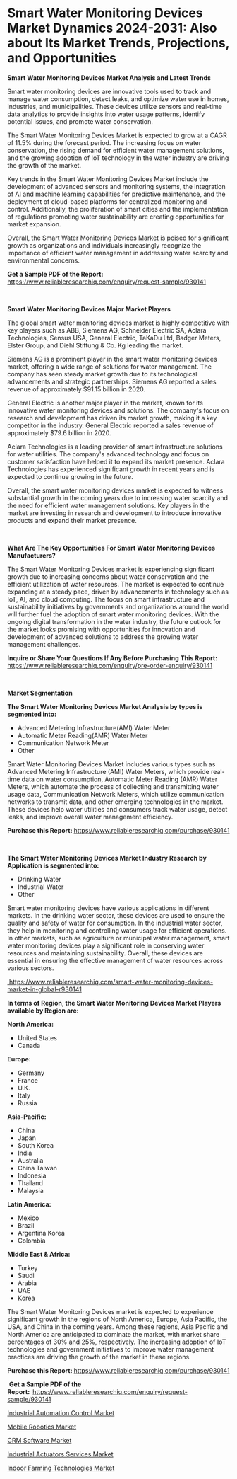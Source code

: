 <p><h1>Smart Water Monitoring Devices Market Dynamics 2024-2031: Also about Its Market Trends, Projections, and Opportunities</h1></p><p><strong>Smart Water Monitoring Devices Market Analysis and Latest Trends</strong></p>
<p><p>Smart water monitoring devices are innovative tools used to track and manage water consumption, detect leaks, and optimize water use in homes, industries, and municipalities. These devices utilize sensors and real-time data analytics to provide insights into water usage patterns, identify potential issues, and promote water conservation.</p><p>The Smart Water Monitoring Devices Market is expected to grow at a CAGR of 11.5% during the forecast period. The increasing focus on water conservation, the rising demand for efficient water management solutions, and the growing adoption of IoT technology in the water industry are driving the growth of the market.</p><p>Key trends in the Smart Water Monitoring Devices Market include the development of advanced sensors and monitoring systems, the integration of AI and machine learning capabilities for predictive maintenance, and the deployment of cloud-based platforms for centralized monitoring and control. Additionally, the proliferation of smart cities and the implementation of regulations promoting water sustainability are creating opportunities for market expansion.</p><p>Overall, the Smart Water Monitoring Devices Market is poised for significant growth as organizations and individuals increasingly recognize the importance of efficient water management in addressing water scarcity and environmental concerns.</p></p>
<p><strong>Get a Sample PDF of the Report:&nbsp;</strong> <a href="https://www.reliableresearchiq.com/enquiry/request-sample/930141">https://www.reliableresearchiq.com/enquiry/request-sample/930141</a></p>
<p>&nbsp;</p>
<p><strong>Smart Water Monitoring Devices Major Market Players</strong></p>
<p><p>The global smart water monitoring devices market is highly competitive with key players such as ABB, Siemens AG, Schneider Electric SA, Aclara Technologies, Sensus USA, General Electric, TaKaDu Ltd, Badger Meters, Elster Group, and Diehl Stiftung & Co. Kg leading the market.</p><p>Siemens AG is a prominent player in the smart water monitoring devices market, offering a wide range of solutions for water management. The company has seen steady market growth due to its technological advancements and strategic partnerships. Siemens AG reported a sales revenue of approximately $91.15 billion in 2020.</p><p>General Electric is another major player in the market, known for its innovative water monitoring devices and solutions. The company's focus on research and development has driven its market growth, making it a key competitor in the industry. General Electric reported a sales revenue of approximately $79.6 billion in 2020.</p><p>Aclara Technologies is a leading provider of smart infrastructure solutions for water utilities. The company's advanced technology and focus on customer satisfaction have helped it to expand its market presence. Aclara Technologies has experienced significant growth in recent years and is expected to continue growing in the future.</p><p>Overall, the smart water monitoring devices market is expected to witness substantial growth in the coming years due to increasing water scarcity and the need for efficient water management solutions. Key players in the market are investing in research and development to introduce innovative products and expand their market presence.</p></p>
<p>&nbsp;</p>
<p><strong>What Are The Key Opportunities For Smart Water Monitoring Devices Manufacturers?</strong></p>
<p><p>The Smart Water Monitoring Devices market is experiencing significant growth due to increasing concerns about water conservation and the efficient utilization of water resources. The market is expected to continue expanding at a steady pace, driven by advancements in technology such as IoT, AI, and cloud computing. The focus on smart infrastructure and sustainability initiatives by governments and organizations around the world will further fuel the adoption of smart water monitoring devices. With the ongoing digital transformation in the water industry, the future outlook for the market looks promising with opportunities for innovation and development of advanced solutions to address the growing water management challenges.</p></p>
<p><strong>Inquire or Share Your Questions If Any Before Purchasing This Report:</strong> <a href="https://www.reliableresearchiq.com/enquiry/pre-order-enquiry/930141">https://www.reliableresearchiq.com/enquiry/pre-order-enquiry/930141</a></p>
<p>&nbsp;</p>
<p><strong>Market Segmentation</strong></p>
<p><strong>The Smart Water Monitoring Devices Market Analysis by types is segmented into:</strong></p>
<p><ul><li>Advanced Metering Infrastructure(AMI) Water Meter</li><li>Automatic Meter Reading(AMR) Water Meter</li><li>Communication Network Meter</li><li>Other</li></ul></p>
<p><p>Smart Water Monitoring Devices Market includes various types such as Advanced Metering Infrastructure (AMI) Water Meters, which provide real-time data on water consumption, Automatic Meter Reading (AMR) Water Meters, which automate the process of collecting and transmitting water usage data, Communication Network Meters, which utilize communication networks to transmit data, and other emerging technologies in the market. These devices help water utilities and consumers track water usage, detect leaks, and improve overall water management efficiency.</p></p>
<p><strong>Purchase this Report:&nbsp;</strong><a href="https://www.reliableresearchiq.com/purchase/930141">https://www.reliableresearchiq.com/purchase/930141</a></p>
<p>&nbsp;</p>
<p><strong>The Smart Water Monitoring Devices Market Industry Research by Application is segmented into:</strong></p>
<p><ul><li>Drinking Water</li><li>Industrial Water</li><li>Other</li></ul></p>
<p><p>Smart water monitoring devices have various applications in different markets. In the drinking water sector, these devices are used to ensure the quality and safety of water for consumption. In the industrial water sector, they help in monitoring and controlling water usage for efficient operations. In other markets, such as agriculture or municipal water management, smart water monitoring devices play a significant role in conserving water resources and maintaining sustainability. Overall, these devices are essential in ensuring the effective management of water resources across various sectors.</p></p>
<p><a href="https://www.reliableresearchiq.com/smart-water-monitoring-devices-market-in-global-r930141">&nbsp;https://www.reliableresearchiq.com/smart-water-monitoring-devices-market-in-global-r930141</a></p>
<p><strong>In terms of Region, the Smart Water Monitoring Devices Market Players available by Region are:</strong></p>
<p>
    <p> <strong> North America: </strong>
        <ul>
            <li>United States</li>
            <li>Canada</li>
        </ul>
        </p> 
    <p> <strong> Europe: </strong>
        <ul>
            <li>Germany</li>
            <li>France</li>
            <li>U.K.</li>
            <li>Italy</li>
            <li>Russia</li>
        </ul>
        </p> 
    <p> <strong> Asia-Pacific: </strong>
        <ul>
            <li>China</li>
            <li>Japan</li>
            <li>South Korea</li>
            <li>India</li>
            <li>Australia</li>
            <li>China Taiwan</li>
            <li>Indonesia</li>
            <li>Thailand</li>
            <li>Malaysia</li>
        </ul>
        </p> 
    <p> <strong> Latin America: </strong>
        <ul>
            <li>Mexico</li>
            <li>Brazil</li>
            <li>Argentina Korea</li>
            <li>Colombia</li>
        </ul>
        </p> 
    <p> <strong> Middle East & Africa: </strong>
        <ul>
            <li>Turkey</li>
            <li>Saudi</li>
            <li>Arabia</li>
            <li>UAE</li>
            <li>Korea</li>
        </ul>
    </p>
    </p>
<p><p>The Smart Water Monitoring Devices market is expected to experience significant growth in the regions of North America, Europe, Asia Pacific, the USA, and China in the coming years. Among these regions, Asia Pacific and North America are anticipated to dominate the market, with market share percentages of 30% and 25%, respectively. The increasing adoption of IoT technologies and government initiatives to improve water management practices are driving the growth of the market in these regions.</p></p>
<p><strong>Purchase this Report: </strong><a href="https://www.reliableresearchiq.com/purchase/930141">https://www.reliableresearchiq.com/purchase/930141</a></p>
<p>&nbsp;<strong>Get a Sample PDF of the Report:&nbsp;&nbsp;</strong><a href="https://www.reliableresearchiq.com/enquiry/request-sample/930141">https://www.reliableresearchiq.com/enquiry/request-sample/930141</a></p>
<p><strong></strong></p>
<p><p><a href="https://medium.com/@loganunn65756/global-industrial-automation-control-market-is-projected-to-grow-at-a-cagr-of-11-2-73e506cdd91e">Industrial Automation Control Market</a></p><p><a href="https://medium.com/@caseywiza1946/global-mobile-robotics-market-by-product-type-by-application-by-region-and-companies-industry-604baf6e5dda">Mobile Robotics Market</a></p><p><a href="https://medium.com/@gabrieluffman5656/crm-software-market-revolution-2024-2031-market-trends-shaping-the-next-decade-4d521b035e53">CRM Software Market</a></p><p><a href="https://medium.com/@loganunn65756/market-forecast-global-industrial-actuators-services-trends-and-impact-analysis-2024-2031-by-c6c57353cda0">Industrial Actuators Services Market</a></p><p><a href="https://medium.com/@loganunn65756/indoor-farming-technologies-market-outlook-and-forecast-from-2024-to-2031-21f1ca340ba8">Indoor Farming Technologies Market</a></p></p>